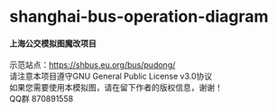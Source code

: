 # shanghai-bus-operation-diagram
#### 上海公交模拟图魔改项目 
示范站点：https://shbus.eu.org/bus/pudong/
<br/>
请注意本项目遵守GNU General Public License v3.0协议
<br/>
如果您需要使用本模拟图，请在留下作者的版权信息，谢谢！
<br/>
QQ群 870891558
